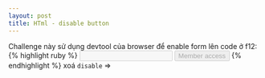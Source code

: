 ```yaml
---
layout: post
title: HTml - disable button
---
```


Challenge này sử dụng devtool của browser để enable form lên
code ở f12:
{% highlight ruby %}
<input disabled type="text" name="auth-login" value="" />
<input disabled type="submit" value="Member access" name="authbutton" />
{% endhighlight %}
xoá `disable` =>  
